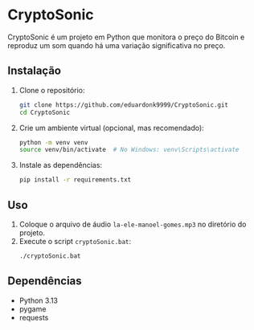 # CryptoSonic

CryptoSonic é um projeto em Python que monitora o preço do Bitcoin e reproduz um som quando há uma variação significativa no preço.

## Instalação

1. Clone o repositório:
    ```sh
    git clone https://github.com/eduardonk9999/CryptoSonic.git
    cd CryptoSonic
    ```

2. Crie um ambiente virtual (opcional, mas recomendado):
    ```sh
    python -m venv venv
    source venv/bin/activate  # No Windows: venv\Scripts\activate
    ```

3. Instale as dependências:
    ```sh
    pip install -r requirements.txt
    ```

## Uso

1. Coloque o arquivo de áudio `la-ele-manoel-gomes.mp3` no diretório do projeto.
2. Execute o script `cryptoSonic.bat`:
    ```sh
    ./cryptoSonic.bat
    ```

## Dependências

- Python 3.13
- pygame
- requests
